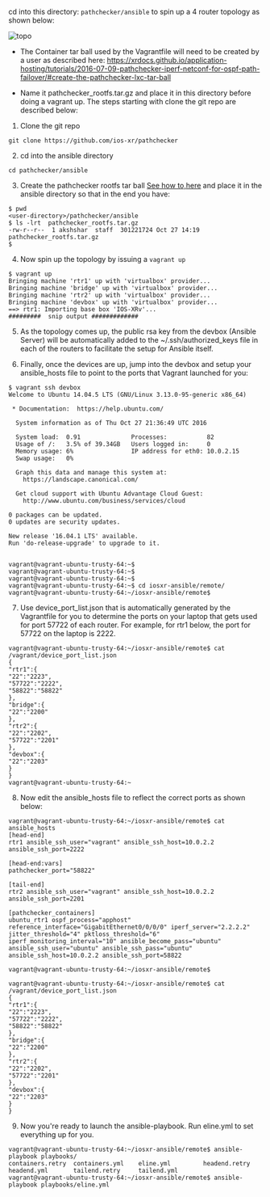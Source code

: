 cd into this directory: `pathchecker/ansible` to spin up a 4 router topology as shown below:  

![topo](https://xrdocs.github.io/xrdocs-images/assets/images/ansible_pathchecker.png)

*  The Container tar ball used by the Vagrantfile will need to be created by a user as described here:
   <https://xrdocs.github.io/application-hosting/tutorials/2016-07-09-pathchecker-iperf-netconf-for-ospf-path-failover/#create-the-pathchecker-lxc-tar-ball>

*  Name it pathchecker_rootfs.tar.gz and place it in this directory before doing a vagrant up. The steps starting with clone the git repo are described below:  


1. Clone the git repo
```
git clone https://github.com/ios-xr/pathchecker
```

2. cd into the ansible directory
```
cd pathchecker/ansible
```

3. Create the pathchecker rootfs tar ball [See how to,here](https://xrdocs.github.io/application-hosting/tutorials/2016-07-09-pathchecker-iperf-netconf-for-ospf-path-failover/#create-the-pathchecker-lxc-tar-ball) and place it in the ansible directory so that in the end you have:  

```
$ pwd
<user-directory>/pathchecker/ansible
$ ls -lrt  pathchecker_rootfs.tar.gz 
-rw-r--r--  1 akshshar  staff  301221724 Oct 27 14:19 pathchecker_rootfs.tar.gz
$ 
```

4.  Now spin up the topology by issuing a `vagrant up`
```
$ vagrant up
Bringing machine 'rtr1' up with 'virtualbox' provider...
Bringing machine 'bridge' up with 'virtualbox' provider...
Bringing machine 'rtr2' up with 'virtualbox' provider...
Bringing machine 'devbox' up with 'virtualbox' provider...
==> rtr1: Importing base box 'IOS-XRv'...
#########  snip output #############
```


5. As the topology comes up, the public rsa key from the devbox (Ansible Server) will be automatically added to the ~/.ssh/authorized_keys file in each of the routers to facilitate the setup for Ansible itself. 

6.  Finally, once the devices are up, jump into the devbox and setup your ansible_hosts file to point to the ports that Vagrant launched for you:

```
$ vagrant ssh devbox
Welcome to Ubuntu 14.04.5 LTS (GNU/Linux 3.13.0-95-generic x86_64)

 * Documentation:  https://help.ubuntu.com/

  System information as of Thu Oct 27 21:36:49 UTC 2016

  System load:  0.91              Processes:           82
  Usage of /:   3.5% of 39.34GB   Users logged in:     0
  Memory usage: 6%                IP address for eth0: 10.0.2.15
  Swap usage:   0%

  Graph this data and manage this system at:
    https://landscape.canonical.com/

  Get cloud support with Ubuntu Advantage Cloud Guest:
    http://www.ubuntu.com/business/services/cloud

0 packages can be updated.
0 updates are security updates.

New release '16.04.1 LTS' available.
Run 'do-release-upgrade' to upgrade to it.


vagrant@vagrant-ubuntu-trusty-64:~$ 
vagrant@vagrant-ubuntu-trusty-64:~$ 
vagrant@vagrant-ubuntu-trusty-64:~$ 
vagrant@vagrant-ubuntu-trusty-64:~$ cd iosxr-ansible/remote/
vagrant@vagrant-ubuntu-trusty-64:~/iosxr-ansible/remote$ 
```

7.  Use device_port_list.json that is automatically generated by the Vagrantfile for you to determine the ports on your laptop that gets used for port 57722 of each router. For example, for rtr1 below, the port for 57722 on the laptop is 2222.

```
vagrant@vagrant-ubuntu-trusty-64:~/iosxr-ansible/remote$ cat /vagrant/device_port_list.json 
{
"rtr1":{
"22":"2223",
"57722":"2222",
"58822":"58822"
},
"bridge":{
"22":"2200"
},
"rtr2":{
"22":"2202",
"57722":"2201"
},
"devbox":{
"22":"2203"
}
}
vagrant@vagrant-ubuntu-trusty-64:~
```

8.  Now edit the ansible_hosts file to reflect the correct ports as shown below:  

```
vagrant@vagrant-ubuntu-trusty-64:~/iosxr-ansible/remote$ cat ansible_hosts 
[head-end]
rtr1 ansible_ssh_user="vagrant" ansible_ssh_host=10.0.2.2 ansible_ssh_port=2222

[head-end:vars]
pathchecker_port="58822"

[tail-end]
rtr2 ansible_ssh_user="vagrant" ansible_ssh_host=10.0.2.2 ansible_ssh_port=2201

[pathchecker_containers]
ubuntu_rtr1 ospf_process="apphost" reference_interface="GigabitEthernet0/0/0/0" iperf_server="2.2.2.2" jitter_threshold="4" pktloss_threshold="6" iperf_monitoring_interval="10" ansible_become_pass="ubuntu" ansible_ssh_user="ubuntu" ansible_ssh_pass="ubuntu" ansible_ssh_host=10.0.2.2 ansible_ssh_port=58822

vagrant@vagrant-ubuntu-trusty-64:~/iosxr-ansible/remote$ 

vagrant@vagrant-ubuntu-trusty-64:~/iosxr-ansible/remote$ cat /vagrant/device_port_list.json 
{
"rtr1":{
"22":"2223",
"57722":"2222",
"58822":"58822"
},
"bridge":{
"22":"2200"
},
"rtr2":{
"22":"2202",
"57722":"2201"
},
"devbox":{
"22":"2203"
}
}
```
9. Now you're ready to launch the ansible-playbook. Run eline.yml to set everything up for you.
```
vagrant@vagrant-ubuntu-trusty-64:~/iosxr-ansible/remote$ ansible-playbook playbooks/
containers.retry  containers.yml    eline.yml         headend.retry     headend.yml       tailend.retry     tailend.yml       
vagrant@vagrant-ubuntu-trusty-64:~/iosxr-ansible/remote$ ansible-playbook playbooks/eline.yml 
```








